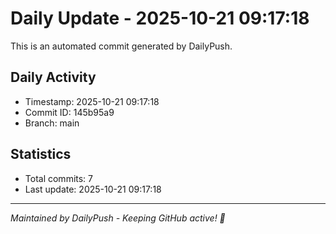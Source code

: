 # Daily Update - 2025-10-21 09:17:18

This is an automated commit generated by DailyPush.

## Daily Activity
- Timestamp: 2025-10-21 09:17:18
- Commit ID: 145b95a9
- Branch: main

## Statistics
- Total commits: 7
- Last update: 2025-10-21 09:17:18

---
*Maintained by DailyPush - Keeping GitHub active! 🚀*
